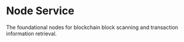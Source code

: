 # Node Service

The foundational nodes for blockchain block scanning and transaction information retrieval.